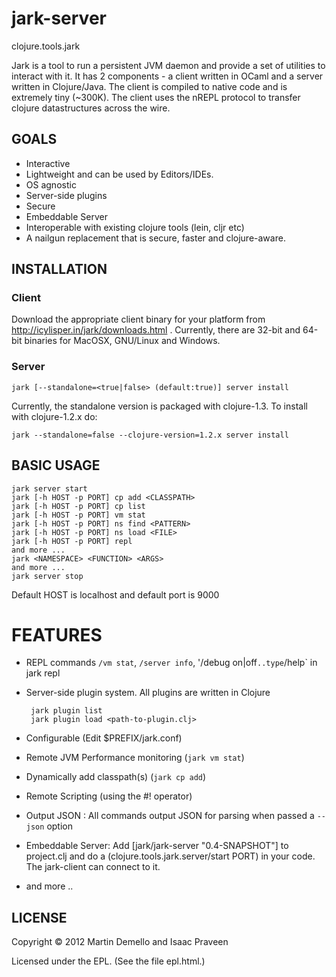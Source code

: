 
# jark-server

clojure.tools.jark

Jark is a tool to run a persistent JVM daemon and provide a set of utilities to interact with it. It has 2 components - a client written in OCaml and a server written in Clojure/Java. The client is compiled to native code and is extremely tiny (~300K). 
The client uses the nREPL protocol to transfer clojure datastructures across the wire. 

## GOALS

* Interactive 
* Lightweight and can be used by Editors/IDEs.
* OS agnostic
* Server-side plugins
* Secure
* Embeddable Server
* Interoperable with existing clojure tools (lein, cljr etc)
* A nailgun replacement that is secure, faster and clojure-aware.

## INSTALLATION

### Client

Download the appropriate client binary for your platform from http://icylisper.in/jark/downloads.html .
Currently, there are 32-bit and 64-bit binaries for MacOSX, GNU/Linux and Windows. 

### Server

    jark [--standalone=<true|false> (default:true)] server install 

Currently, the standalone version is packaged with clojure-1.3. To install with clojure-1.2.x do:
           
    jark --standalone=false --clojure-version=1.2.x server install

## BASIC USAGE

    jark server start
    jark [-h HOST -p PORT] cp add <CLASSPATH>
    jark [-h HOST -p PORT] cp list
    jark [-h HOST -p PORT] vm stat
    jark [-h HOST -p PORT] ns find <PATTERN>
    jark [-h HOST -p PORT] ns load <FILE>
    jark [-h HOST -p PORT] repl
    and more ...
    jark <NAMESPACE> <FUNCTION> <ARGS>
    and more ...
    jark server stop

Default HOST is localhost and default port is 9000

# FEATURES 

* REPL commands `/vm stat`, `/server info`, '/debug on|off` ..type `/help` in jark repl
* Server-side plugin system. All plugins are written in Clojure
  
       jark plugin list
       jark plugin load <path-to-plugin.clj>

* Configurable (Edit $PREFIX/jark.conf)
* Remote JVM Performance monitoring (`jark vm stat`)
* Dynamically add classpath(s) (`jark cp add`)
* Remote Scripting (using the #! operator)
* Output JSON :
  All commands output JSON for parsing when passed a `--json` option
* Embeddable Server:
  Add [jark/jark-server "0.4-SNAPSHOT"] to project.clj and do a (clojure.tools.jark.server/start PORT) in your code. The jark-client can connect to it.
* and more ..
    
## LICENSE

Copyright © 2012 Martin Demello and Isaac Praveen

Licensed under the EPL. (See the file epl.html.)
